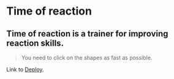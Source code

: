 # Time of reaction
## Time of reaction is a trainer for improving reaction skills. 
>You need to click on the shapes as fast as possible.

Link to [Deploy](https://leonid-niselovsky.github.io/Time-of-reaction/).

